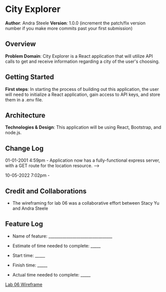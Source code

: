 # City Explorer

**Author**: Andra Steele
**Version**: 1.0.0 (increment the patch/fix version number if you make more commits past your first submission)

## Overview

**Problem Domain**: City Explorer is a React application that will utilize API calls to get and receive information regarding a city of the user's choosing.

## Getting Started

**First steps**: In starting the process of building out this application, the user will need to initialize a React application, gain access to API keys, and store them in a .env file.

## Architecture

**Technologies & Design**: This application will be using React, Bootstrap, and node.js.

## Change Log

01-01-2001 4:59pm - Application now has a fully-functional express server, with a GET route for the location resource. -->

10-05-2022 7:02pm -

## Credit and Collaborations

- The wireframing for lab 06 was a collaborative effort between Stacy Yu and Andra Steele

## Feature Log

- Name of feature: ________________________________

- Estimate of time needed to complete: _____

- Start time: _____

- Finish time: _____

- Actual time needed to complete: _____

[Lab 06 Wireframe](./lab-06-wireframe.png)
